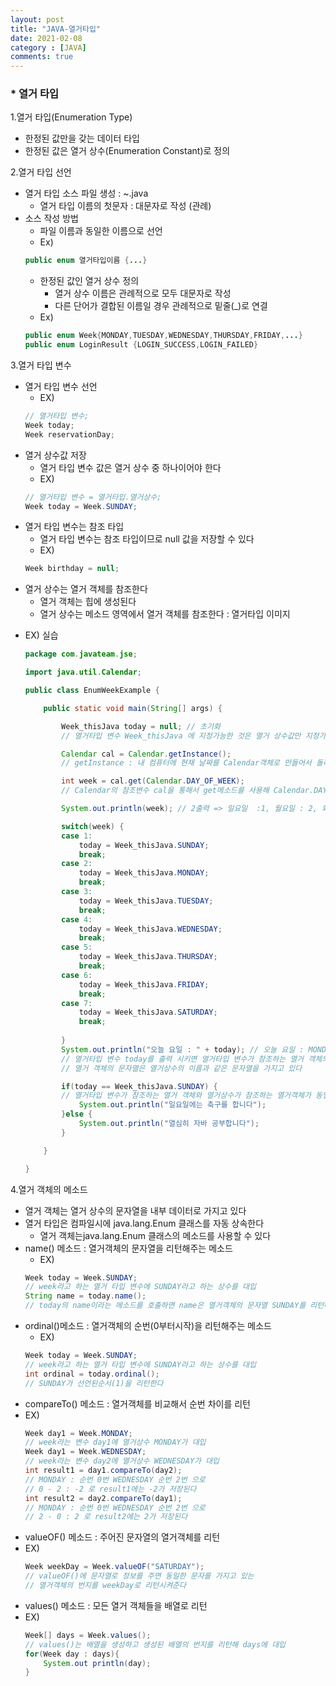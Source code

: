 ```yaml
---
layout: post
title: "JAVA-열거타입"
date: 2021-02-08
category : [JAVA]
comments: true
---
```


### * 열거 타입

1.열거 타입(Enumeration Type)
- 한정된 값만을 갖는 데이터 타입
- 한정된 값은 열거 상수(Enumeration Constant)로 정의

2.열거 타입 선언
- 열거 타입 소스 파일 생성 : ~.java
    - 열거 타입 이름의 첫문자 : 대문자로 작성 (관례)
- 소스 작성 방법
    - 파일 이름과 동일한 이름으로 선언
    - Ex) 
    ```java
    public enum 열거타입이름 {...}
    ```
    - 한정된 값인 열거 상수 정의
        - 열거 상수 이름은 관례적으로 모두 대문자로 작성
        - 다른 단어가 결합된 이름일 경우 관례적으로 밑줄(_)로 연결
    - Ex)
    ```java
    public enum Week{MONDAY,TUESDAY,WEDNESDAY,THURSDAY,FRIDAY,...}
    public enum LoginResult {LOGIN_SUCCESS,LOGIN_FAILED}
    ```
    
3.열거 타입 변수
- 열거 타입 변수 선언
    - EX)
     ```java
    // 열거타입 변수;
    Week today;
    Week reservationDay;
    ```
- 열거 상수값 저장
    - 열거 타입 변수 값은 열거 상수 중 하나이어야 한다
    - EX)
    ```java
    // 열거타입 변수 = 열거타입.열거상수;
    Week today = Week.SUNDAY;
    ```
- 열거 타입 변수는 참조 타입
    - 열거 타입 변수는 참조 타입이므로 null 값을 저장할 수 있다
    - EX)   
    ```java
    Week birthday = null;
    ```
- 열거 상수는 열거 객체를 참조한다
    - 열거 객체는 힙에 생성된다
    - 열거 상수는 메소드 영역에서 열거 객체를 참조한다
<imag> : 열거타입 이미지

* EX) 실습

    ```java
    package com.javateam.jse;

    import java.util.Calendar;

    public class EnumWeekExample {

        public static void main(String[] args) {
	
            Week_thisJava today = null; // 초기화
            // 열거타입 변수 Week_thisJava 에 지정가능한 것은 열거 상수값만 지정가능하다

            Calendar cal = Calendar.getInstance(); 
            // getInstance : 내 컴퓨터에 현재 날짜를 Calendar객체로 만들어서 돌려준다

            int week = cal.get(Calendar.DAY_OF_WEEK);
            // Calendar의 참조변수 cal을 통해서 get메소드를 사용해 Calendar.DAY_OF_WEEK 으로 지정해주면 get은 오늘의 요일을 돌려준다

            System.out.println(week); // 2출력 => 일요일  :1, 월요일 : 2, 화요일 : 3 ...

            switch(week) {
            case 1:
                today = Week_thisJava.SUNDAY;
                break;
            case 2:
                today = Week_thisJava.MONDAY;
                break;
            case 3:
                today = Week_thisJava.TUESDAY;
                break;
            case 4: 
                today = Week_thisJava.WEDNESDAY;
                break;
            case 5:
                today = Week_thisJava.THURSDAY;
                break;
            case 6:
                today = Week_thisJava.FRIDAY;
                break;
            case 7:
                today = Week_thisJava.SATURDAY;
                break;
                
            }
            System.out.println("오늘 요일 : " + today); // 오늘 요일 : MONDAY 출력
            // 열거타입 변수 today를 출력 시키면 열거타입 변수가 참조하는 열거 객체의 문자열이 출력된다
            // 열거 객체의 문자열은 열거상수의 이름과 같은 문자열을 가지고 있다

            if(today == Week_thisJava.SUNDAY) { 
            // 열거타입 변수가 참조하는 열거 객체와 열거상수가 참조하는 열거객체가 동일한지 비교
                System.out.println("일요일에는 축구를 합니다");
            }else {
                System.out.println("열심히 자바 공부합니다");
            }

        }

    }
    ```
4.열거 객체의 메소드
- 열거 객체는 열거 상수의 문자열을 내부 데이터로 가지고 있다
- 열거 타입은 컴파일시에 java.lang.Enum 클래스를 자동 상속한다
    - 열거 객체는java.lang.Enum 클래스의 메소드를 사용할 수 있다
- name() 메소드 : 열거객체의 문자열을 리턴해주는 메소드
    - EX)
    ```java
    Week today = Week.SUNDAY; 
    // week라고 하는 열거 타입 변수에 SUNDAY라고 하는 상수를 대입
    String name = today.name();
    // today의 name이라는 메소드를 호출하면 name은 열거객체의 문자열 SUNDAY를 리턴해준다
    ```
- ordinal()메소드 : 열거객체의 순번(0부터시작)을 리턴해주는 메소드
    - EX)
    ```java
    Week today = Week.SUNDAY;
    // week라고 하는 열거 타입 변수에 SUNDAY라고 하는 상수를 대입
    int ordinal = today.ordinal();
    // SUNDAY가 선언된순서(1)을 리턴한다
    ```
- compareTo() 메소드 : 열거객체를 비교해서 순번 차이를 리턴
 - EX)
    ```java
    Week day1 = Week.MONDAY;
    // week라는 변수 day1에 열거상수 MONDAY가 대입
    Week day1 = Week.WEDNESDAY;
    // week라는 변수 day2에 열거상수 WEDNESDAY가 대입
    int result1 = day1.compareTo(day2);
    // MONDAY : 순번 0번 WEDNESDAY 순번 2번 으로 
    // 0 - 2 : -2 로 result1에는 -2가 저장된다
    int result2 = day2.compareTo(day1);
    // MONDAY : 순번 0번 WEDNESDAY 순번 2번 으로 
    // 2 - 0 : 2 로 result2에는 2가 저장된다
    ```
- valueOF() 메소드 : 주어진 문자열의 열거객체를 리턴
 - EX)
    ```java
    Week weekDay = Week.valueOF("SATURDAY");
    // valueOF()에 문자열로 정보를 주면 동일한 문자를 가지고 있는 
    // 열거객체의 번지를 weekDay로 리턴시켜준다
    ```
- values() 메소드 : 모든 열거 객체들을 배열로 리턴
 - EX)
    ```java
    Week[] days = Week.values();
    // values()는 배열을 생성하고 생성된 배열의 번지를 리턴해 days에 대입
    for(Week day : days){ 
        System.out println(day);
    }
    
    ```

